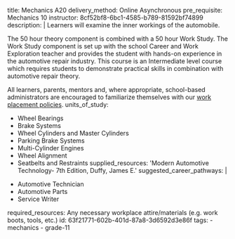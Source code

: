 title: Mechanics A20
delivery_method: Online Asynchronous
pre_requisite: Mechanics 10
instructor: 8cf52bf8-6bc1-4585-b789-81592bf74899
description: |
  Learners will examine the inner workings of the automobile.
  
  The 50 hour theory component is combined with a 50 hour Work Study. The Work Study component is set up with the school Career and Work Exploration teacher and provides the student with hands-on experience in the automotive repair industry. This course is an Intermediate level course which requires students to demonstrate practical skills in combination with automotive repair theory.
  
  All learners, parents, mentors and, where appropriate, school-based administrators are encouraged to familiarize themselves with our <a href="/courses/paa-work-placement">work placement policies</a>.
units_of_study:
  - Wheel Bearings
  - Brake Systems
  - Wheel Cylinders and Master Cylinders
  - Parking Brake Systems
  - Multi-Cylinder Engines
  - Wheel Alignment
  - Seatbelts and Restraints
supplied_resources: 'Modern Automotive Technology- 7th Edition, Duffy, James E.'
suggested_career_pathways: |
  <ul>
  <li>Automotive Technician</li>
  <li>Automotive Parts</li>
  <li>Service Writer</li>
  </ul>
required_resources: Any necessary workplace attire/materials (e.g. work boots, tools, etc.)
id: 63f21771-602b-401d-87a8-3d6592d3e86f
tags:
  - mechanics
  - grade-11
